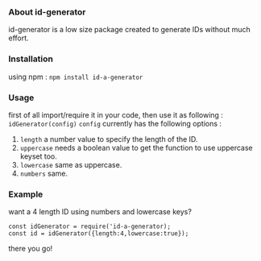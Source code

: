 ### About id-generator
id-generator is a low size package created to generate IDs without much effort.
### Installation
using npm : ``` npm install id-a-generator ```
### Usage
first of all import/require it in your code, then use it as following : ``` idGenerator(config) ```
``` config ``` currently has the following options :  
1. ``` length ``` a number value to specify the length of the ID.
2. ``` uppercase ``` needs a boolean value to get the function to use uppercase keyset too.
3. ``` lowercase ``` same as uppercase. 
4. ``` numbers ``` same.
### Example
want a 4 length ID using numbers and lowercase keys?
```
const idGenerator = require('id-a-generator);
const id = idGenerator({length:4,lowercase:true});
```
there you go!